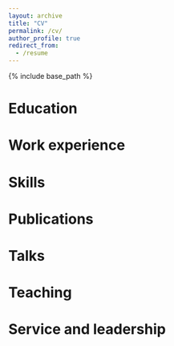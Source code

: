 ```yaml
---
layout: archive
title: "CV"
permalink: /cv/
author_profile: true
redirect_from:
  - /resume
---
```


{% include base_path %}

Education
=========


Work experience
===============


Skills
======


Publications
============


Talks
=====


Teaching
========


Service and leadership
======================



